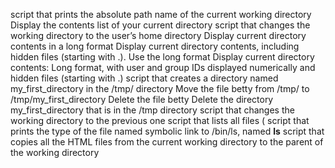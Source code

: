 script that prints the absolute path name of the current working directory
Display the contents list of your current directory
script that changes the working directory to the user’s home directory
Display current directory contents in a long format
Display current directory contents, including hidden files (starting with .). Use the long format
Display current directory contents: Long format, with user and group IDs displayed numerically and hidden files (starting with .)
script that creates a directory named my_first_directory in the /tmp/ directory
Move the file betty from /tmp/ to /tmp/my_first_directory
Delete the file betty
Delete the directory my_first_directory that is in the /tmp directory
script that changes the working directory to the previous one
script that lists all files (
script that prints the type of the file named
symbolic link to /bin/ls, named __ls__
script that copies all the HTML files from the current working directory to the parent of the working directory

